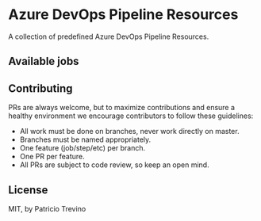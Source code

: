 # Azure DevOps Pipeline Resources

A collection of predefined Azure DevOps Pipeline Resources.


## Available jobs



## Contributing

PRs are always welcome, but to maximize contributions and ensure a healthy 
environment we encourage contributors to follow these guidelines:

- All work must be done on branches, never work directly on master. 
- Branches must be named appropriately. 
- One feature (job/step/etc) per branch.
- One PR per feature.
- All PRs are subject to code review, so keep an open mind.


## License

MIT, by Patricio Trevino
